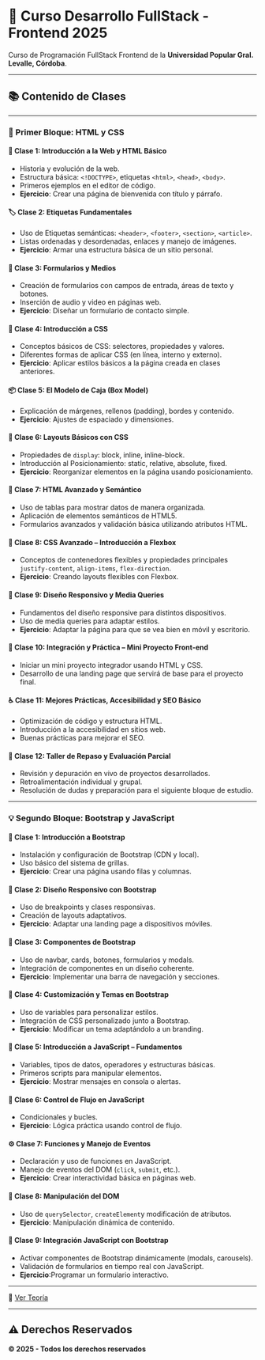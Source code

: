 # 🚀 Curso Desarrollo FullStack - Frontend 2025

Curso de Programación FullStack Frontend de la **Universidad Popular Gral. Levalle, Córdoba**.

---

## 📚 Contenido de Clases

---

### 🧱 Primer Bloque: HTML y CSS

#### 📘 Clase 1: Introducción a la Web y HTML Básico  
- Historia y evolución de la web.  
- Estructura básica: `<!DOCTYPE>`, etiquetas `<html>`, `<head>`, `<body>`.  
- Primeros ejemplos en el editor de código.  
- **Ejercicio**: Crear una página de bienvenida con título y párrafo.

#### 🏷️ Clase 2: Etiquetas Fundamentales  
- Uso de Etiquetas semánticas: `<header>`, `<footer>`, `<section>`, `<article>`.  
- Listas ordenadas y desordenadas, enlaces y manejo de imágenes.  
- **Ejercicio**: Armar una estructura básica de un sitio personal.

#### 📝 Clase 3: Formularios y Medios  
- Creación de formularios con campos de entrada, áreas de texto y botones.
- Inserción de audio y video en páginas web. 
- **Ejercicio**: Diseñar un formulario de contacto simple.
#### 🎨 Clase 4: Introducción a CSS  
- Conceptos básicos de CSS: selectores, propiedades y valores.
- Diferentes formas de aplicar CSS (en línea, interno y externo).
- **Ejercicio**: Aplicar estilos básicos a la página creada en clases anteriores.

#### 📦 Clase 5: El Modelo de Caja (Box Model)  
- Explicación de márgenes, rellenos (padding), bordes y contenido.  
- **Ejercicio**: Ajustes de espaciado y dimensiones.

#### 🧭 Clase 6: Layouts Básicos con CSS  
- Propiedades de `display`: block, inline, inline-block.  
- Introducción al Posicionamiento: static, relative, absolute, fixed.  
- **Ejercicio**: Reorganizar elementos en la página usando posicionamiento.

#### 🧾 Clase 7: HTML Avanzado y Semántico  
- Uso de tablas para mostrar datos de manera organizada.
- Aplicación de elementos semánticos de HTML5.
- Formularios avanzados y validación básica utilizando atributos HTML.

#### 🧰 Clase 8: CSS Avanzado – Introducción a Flexbox  
- Conceptos de contenedores flexibles y propiedades principales `justify-content`, `align-items`, `flex-direction`.  
- **Ejercicio**: Creando layouts flexibles con Flexbox.

#### 📱 Clase 9: Diseño Responsivo y Media Queries  
- Fundamentos del diseño responsive para distintos dispositivos.
- Uso de media queries para adaptar estilos. 
- **Ejercicio**: Adaptar la página para que se vea bien en móvil y escritorio.

#### 🎯 Clase 10: Integración y Práctica – Mini Proyecto Front-end  
- Iniciar un mini proyecto integrador usando HTML y CSS.
- Desarrollo de una landing page que servirá de base para el proyecto final.

#### ♿ Clase 11: Mejores Prácticas, Accesibilidad y SEO Básico  
- Optimización de código y estructura HTML.
- Introducción a la accesibilidad en sitios web.
- Buenas prácticas para mejorar el SEO.

#### 🧪 Clase 12: Taller de Repaso y Evaluación Parcial 
- Revisión y depuración en vivo de proyectos desarrollados.
- Retroalimentación individual y grupal.
- Resolución de dudas y preparación para el siguiente bloque de estudio.

---

### 💡 Segundo Bloque: Bootstrap y JavaScript

#### 🎀 Clase 1: Introducción a Bootstrap  
- Instalación y configuración de Bootstrap (CDN y local).
- Uso básico del sistema de grillas.
- **Ejercicio**: Crear una página usando filas y columnas.

#### 🧬 Clase 2: Diseño Responsivo con Bootstrap  
- Uso de breakpoints y clases responsivas.
- Creación de layouts adaptativos.  
- **Ejercicio**: Adaptar una landing page a dispositivos móviles.

#### 🧩 Clase 3: Componentes de Bootstrap  
- Uso de navbar, cards, botones, formularios y modals.
- Integración de componentes en un diseño coherente. 
- **Ejercicio**:  Implementar una barra de navegación y secciones.

#### 🎨 Clase 4: Customización y Temas en Bootstrap 
- Uso de variables para personalizar estilos.
- Integración de CSS personalizado junto a Bootstrap.
- **Ejercicio**: Modificar un tema adaptándolo a un branding.

#### 🧠 Clase 5: Introducción a JavaScript – Fundamentos  
- Variables, tipos de datos, operadores y estructuras básicas.
- Primeros scripts para manipular elementos.
- **Ejercicio**: Mostrar mensajes en consola o alertas.

#### 🔁 Clase 6: Control de Flujo en JavaScript  
- Condicionales y bucles.  
- **Ejercicio**: Lógica práctica usando control de flujo.  

#### ⚙️ Clase 7: Funciones y Manejo de Eventos 
- Declaración y uso de funciones en JavaScript.  
- Manejo de eventos del DOM (`click`, `submit`, etc.).  
- **Ejercicio**: Crear interactividad básica en páginas web. 

#### 🧱 Clase 8: Manipulación del DOM  
- Uso de `querySelector`, `createElement`y modificación de atributos.  
- **Ejercicio**: Manipulación dinámica de contenido.


#### 🔗 Clase 9: Integración JavaScript con Bootstrap  
- Activar componentes de Bootstrap dinámicamente (modals, carousels).
- Validación de formularios en tiempo real con JavaScript.
- **Ejercicio**:Programar un formulario interactivo.


---


🔗 [Ver Teoría](https://qrsurcba.online/landing_cursos/pages/curso-frontend.php)


---

## ⚠️ Derechos Reservados  
**© 2025 - Todos los derechos reservados**
